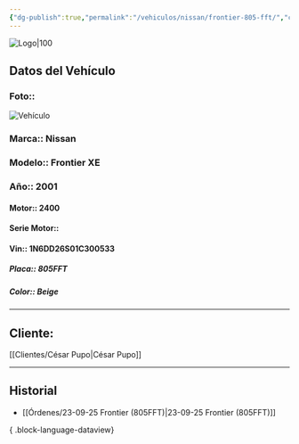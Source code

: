 ```yaml
---
{"dg-publish":true,"permalink":"/vehiculos/nissan/frontier-805-fft/","created":"","updated":""}
---
```


![Logo|100](http://drive.google.com/uc?export=view&id=137fl3TIZ0-PU8b-Pt0bsjclwHub_u78G)

## Datos del Vehículo 
### Foto:: 
![Vehículo](http://drive.google.com/uc?export=view&id=1gimf9mSKvJESuKMHovSvXg-zLcgrYukq)

### Marca:: Nissan
### Modelo:: Frontier XE
### Año:: 2001
#### Motor:: 2400
#### Serie Motor:: 
#### Vin:: 1N6DD26S01C300533
##### Placa:: 805FFT
##### Color:: Beige 
---

## Cliente:

[[Clientes/César Pupo\|César Pupo]]

---

## Historial

- [[Órdenes/23-09-25 Frontier (805FFT)\|23-09-25 Frontier (805FFT)]]

{ .block-language-dataview} 